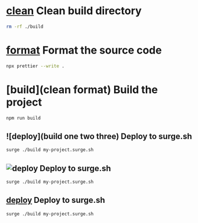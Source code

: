 # [clean]() Clean build directory

```bash
rm -rf ./build
```

# [format]() Format the source code

```bash
npx prettier --write .
```

# [build](clean format) Build the project

```bash
npm run build
```

## ![deploy](build one two three) Deploy to surge.sh

```bash
surge ./build my-project.surge.sh
```

## ![deploy](build,one,two,three) Deploy to surge.sh

```bash
surge ./build my-project.surge.sh
```

## [deploy](build,one,two,three) Deploy to surge.sh

```bash
surge ./build my-project.surge.sh
```
